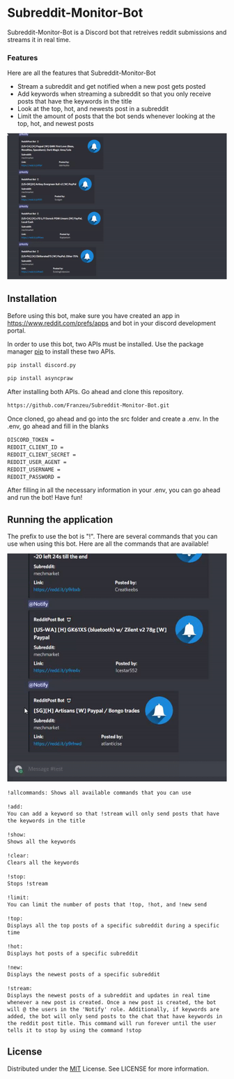 # Subreddit-Monitor-Bot
Subreddit-Monitor-Bot is a Discord bot that retreives reddit submissions and streams it in real time.

### Features
Here are all the features that Subreddit-Monitor-Bot
- Stream a subreddit and get notified when a new post gets posted
- Add keywords when streaming a subreddit so that you only receive posts that have the keywords in the title
- Look at the top, hot, and newests post in a subreddit
- Limit the amount of posts that the bot sends whenever looking at the top, hot, and newest posts

![Alt text](assets/Title.gif?raw=true "Title")

## Installation

Before using this bot, make sure you have created an app in https://www.reddit.com/prefs/apps and bot in your discord development portal. 

In order to use this bot, two APIs must be installed. Use the package manager [pip](https://pip.pypa.io/en/stable/) to install these two APIs.

```bash
pip install discord.py
```
```bash
pip install asyncpraw
```

After installing both APIs. Go ahead and clone this repository. 

```bash
https://github.com/Franzeu/Subreddit-Monitor-Bot.git
```

Once cloned, go ahead and go into the src folder and create a .env. In the .env, go ahead and fill in the blanks

```bash
DISCORD_TOKEN = 
REDDIT_CLIENT_ID = 
REDDIT_CLIENT_SECRET = 
REDDIT_USER_AGENT = 
REDDIT_USERNAME = 
REDDIT_PASSWORD = 
```

After filling in all the necessary information in your .env, you can go ahead and run the bot! Have fun!

## Running the application

The prefix to use the bot is "!". There are several commands that you can use when using this bot. Here are all the commands that are available!

![Alt text](assets/instructions.gif?raw=true "Instructions")

```
!allcommands: Shows all available commands that you can use

!add: 
You can add a keyword so that !stream will only send posts that have the keywords in the title

!show:  
Shows all the keywords

!clear: 
Clears all the keywords

!stop: 
Stops !stream

!limit:  
You can limit the number of posts that !top, !hot, and !new send

!top: 
Displays all the top posts of a specific subreddit during a specific time

!hot: 
Displays hot posts of a specific subreddit

!new:
Displays the newest posts of a specific subreddit

!stream: 
Displays the newest posts of a subreddit and updates in real time whenever a new post is created. Once a new post is created, the bot will @ the users in the 'Notify' role. Additionally, if keywords are added, the bot will only send posts to the chat that have keywords in the reddit post title. This command will run forever until the user tells it to stop by using the command !stop
```

## License
Distributed under the [MIT](https://choosealicense.com/licenses/mit/) License. See LICENSE for more information.
